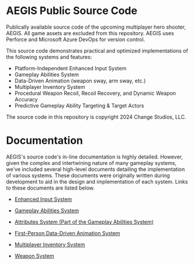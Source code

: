 # AEGIS Public Source Code
Publically available source code of the upcoming multiplayer hero shooter, AEGIS. All game assets are excluded from this repository. AEGIS uses Perforce and Microsoft Azure DevOps for version control.

This source code demonstrates practical and optimized implementations of the following systems and features:
* Platform-Independent Enhanced Input System
* Gameplay Abilities System
* Data-Driven Animation (weapon sway, arm sway, etc.)
* Multiplayer Inventory System 
* Procedural Weapon Recoil, Recoil Recovery, and Dynamic Weapon Accuracy
* Predictive Gameplay Ability Targeting & Target Actors

The source code in this repository is copyright 2024 Change Studios, LLC.

# Documentation
AEGIS's source code's in-line documentation is highly detailed. However, given the complex and intertwining nature of many gameplay systems, we've included several high-level documents detailing the implementation of various systems. These documents were originally written during development to aid in the design and implementation of each system. Links to these documents are listed below.

* [Enhanced Input System](https://docs.google.com/document/d/1wZI8yQDuqE7OUoI4g1JbzFK6ym1QLQexroySh6asws0/edit?usp=sharing)

* [Gameplay Abilities System](https://docs.google.com/document/d/1QVLLqep_kyMveA4BPtrHBR3YUdZdjxD_FooMWQ70YMo/edit?usp=sharing)

* [Attributes System (Part of the Gameplay Abilities System)](https://docs.google.com/document/d/1IDJvnW53IzzD8vg-SktYWbKc5AXeoO5QLk4M10t9krk/edit?usp=sharing)

* [First-Person Data-Driven Animation System](https://docs.google.com/document/d/1UV3R6dHHZ-cgM9uuNYQA9AEsfXvDAo_9y0Q19TcmRZ4/edit?usp=sharing)

* [Multiplayer Inventory System](https://docs.google.com/document/d/1fnCxjhPZ1-xgic89i3CLhVhz7a1V3F_KhbTavQG-TlQ/edit?usp=sharing)

* [Weapon System](https://docs.google.com/document/d/1UPuFGa1AzkVqBJm7f0dcJqDYkiCXFL74vcffnDUElQI/edit?usp=sharing)

